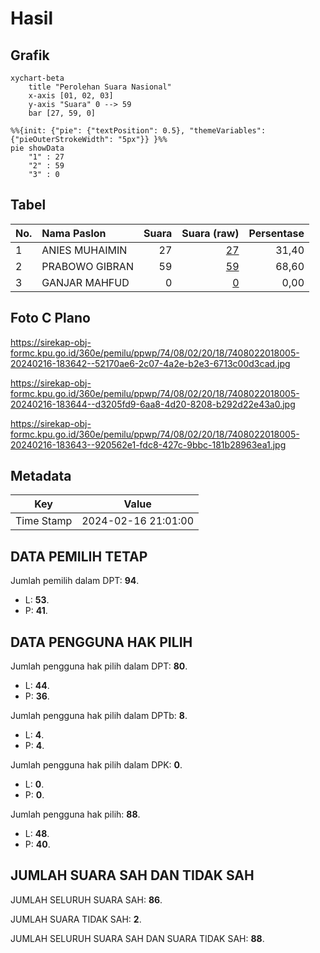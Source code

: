 # Hasil

## Grafik

```mermaid
xychart-beta
    title "Perolehan Suara Nasional"
    x-axis [01, 02, 03]
    y-axis "Suara" 0 --> 59
    bar [27, 59, 0]
```

```mermaid
%%{init: {"pie": {"textPosition": 0.5}, "themeVariables": {"pieOuterStrokeWidth": "5px"}} }%%
pie showData
    "1" : 27
    "2" : 59
    "3" : 0
```

## Tabel

| No. | Nama Paslon    | Suara | Suara (raw) | Persentase |
|:--- |:-------------- | -----:| -----------:| ----------:|
| 1   | ANIES MUHAIMIN | 27    | [27][p-1]   | 31,40      |
| 2   | PRABOWO GIBRAN | 59    | [59][p-2]   | 68,60      |
| 3   | GANJAR MAHFUD  | 0     | [0][p-3]    | 0,00       |


[p-1]: https://github.com/gigit-pemilu/pemilu-2024/blob/main/pilpres/hitung-suara/sub/74-sulawesi-tenggara/sub/08-kolaka-utara/sub/02-pakue/sub/2018-kondara/sub/005-tps/sub/paslon-1.txt
[p-2]: https://github.com/gigit-pemilu/pemilu-2024/blob/main/pilpres/hitung-suara/sub/74-sulawesi-tenggara/sub/08-kolaka-utara/sub/02-pakue/sub/2018-kondara/sub/005-tps/sub/paslon-2.txt
[p-3]: https://github.com/gigit-pemilu/pemilu-2024/blob/main/pilpres/hitung-suara/sub/74-sulawesi-tenggara/sub/08-kolaka-utara/sub/02-pakue/sub/2018-kondara/sub/005-tps/sub/paslon-3.txt

## Foto C Plano

https://sirekap-obj-formc.kpu.go.id/360e/pemilu/ppwp/74/08/02/20/18/7408022018005-20240216-183642--52170ae6-2c07-4a2e-b2e3-6713c00d3cad.jpg

https://sirekap-obj-formc.kpu.go.id/360e/pemilu/ppwp/74/08/02/20/18/7408022018005-20240216-183644--d3205fd9-6aa8-4d20-8208-b292d22e43a0.jpg

https://sirekap-obj-formc.kpu.go.id/360e/pemilu/ppwp/74/08/02/20/18/7408022018005-20240216-183643--920562e1-fdc8-427c-9bbc-181b28963ea1.jpg


## Metadata

| Key        | Value               |
| ---------- | ------------------- |
| Time Stamp | 2024-02-16 21:01:00 |


## DATA PEMILIH TETAP

Jumlah pemilih dalam DPT: **94**.
 * L: **53**.
 * P: **41**.

## DATA PENGGUNA HAK PILIH

Jumlah pengguna hak pilih dalam DPT: **80**.
 * L: **44**.
 * P: **36**.

Jumlah pengguna hak pilih dalam DPTb: **8**.
 * L: **4**.
 * P: **4**.

Jumlah pengguna hak pilih dalam DPK: **0**.
 * L: **0**.
 * P: **0**.

Jumlah pengguna hak pilih: **88**.
 * L: **48**.
 * P: **40**.

## JUMLAH SUARA SAH DAN TIDAK SAH

JUMLAH SELURUH SUARA SAH: **86**.

JUMLAH SUARA TIDAK SAH: **2**.

JUMLAH SELURUH SUARA SAH DAN SUARA TIDAK SAH: **88**.


